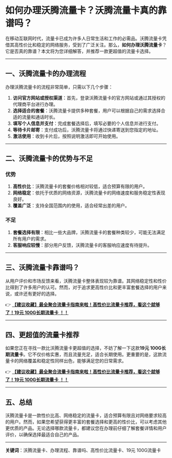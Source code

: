 # 如何办理沃腾流量卡？沃腾流量卡真的靠谱吗？

在移动互联网时代，流量卡已成为许多人日常生活和工作的必需品。沃腾流量卡凭借其高性价比和稳定的网络服务，受到了广泛关注。那么，**如何办理沃腾流量卡**？它是否真的靠谱？本文将为您详细解答，并推荐一款更超值的流量卡选择。

---

## 一、沃腾流量卡的办理流程

办理沃腾流量卡的流程非常简单，只需以下几个步骤：

1. **访问官方网站或授权渠道**：首先，登录沃腾流量卡的官方网站或通过其授权的代理商平台进行办理。
2. **选择适合的套餐**：沃腾流量卡提供多种套餐，用户可以根据自己的需求选择合适的流量和通话时长。
3. **填写个人信息并支付**：完成套餐选择后，填写必要的个人信息并进行支付。
4. **等待卡片邮寄**：支付成功后，沃腾流量卡将通过快递寄送到您指定的地址。
5. **激活使用**：收到卡片后，按照说明激活即可开始使用。

---

## 二、沃腾流量卡的优势与不足

### 优势
1. **高性价比**：沃腾流量卡的套餐价格相对较低，适合预算有限的用户。
2. **网络稳定**：依托于优质的网络资源，沃腾流量卡的网络速度和服务稳定性表现良好。
3. **覆盖广泛**：支持全国范围内的使用，适合经常出差的用户。

### 不足
1. **套餐选择有限**：相比一些大品牌，沃腾流量卡的套餐种类较少，可能无法满足所有用户的需求。
2. **客服响应较慢**：部分用户反馈，沃腾流量卡的客服响应速度有待提升。

---

## 三、沃腾流量卡靠谱吗？

从用户评价和市场反馈来看，沃腾流量卡整体表现较为靠谱。其网络稳定性和性价比得到了许多用户的认可。然而，对于追求更高性价比和更丰富套餐选择的用户来说，或许还有更好的选择。

👉 **[【建议收藏】最全聚合流量卡指南来啦！高性价比流量卡推荐，看这个就够了！19元 100G长期流量卡 ！！](https://bit.ly/Liuliangka)**

---

## 四、更超值的流量卡推荐

如果您正在寻找一款比沃腾流量卡更超值的选择，不妨了解一下这款**19元 100G长期流量卡**。它不仅价格实惠，而且流量充足，适合长期使用。更重要的是，这款流量卡的网络覆盖和稳定性同样出色，能够满足您的日常需求。

👉 **[【建议收藏】最全聚合流量卡指南来啦！高性价比流量卡推荐，看这个就够了！19元 100G长期流量卡 ！！](https://bit.ly/Liuliangka)**

---

## 五、总结

沃腾流量卡是一款性价比高、网络稳定的流量卡，适合预算有限且对网络要求较高的用户。然而，如果您希望获得更丰富的套餐选择和更高的性价比，可以考虑其他更优质的产品。无论选择哪款流量卡，都建议您在办理前仔细了解套餐详情和用户评价，以确保选择最适合自己的产品。

---

**关键词**：沃腾流量卡、办理流程、靠谱吗、高性价比流量卡、19元 100G流量卡